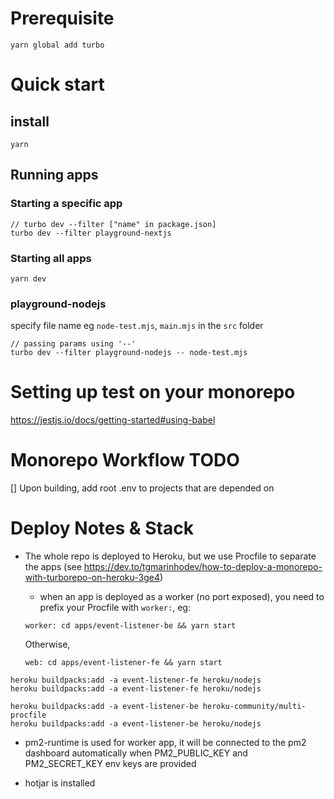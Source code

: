 # Prerequisite

```
yarn global add turbo
```

# Quick start

## install

```
yarn
```

## Running apps

### Starting a specific app

```
// turbo dev --filter ["name" in package.json]
turbo dev --filter playground-nextjs
```

### Starting all apps

```
yarn dev
```

### playground-nodejs

specify file name eg `node-test.mjs`, `main.mjs` in the `src` folder

```
// passing params using '--' 
turbo dev --filter playground-nodejs -- node-test.mjs
```

# Setting up test on your monorepo

https://jestjs.io/docs/getting-started#using-babel

# Monorepo Workflow TODO

[] Upon building, add root .env to projects that are depended on

# Deploy Notes & Stack

- The whole repo is deployed to Heroku, but we use Procfile to separate the apps (see https://dev.to/tgmarinhodev/how-to-deploy-a-monorepo-with-turborepo-on-heroku-3ge4)

    - when an app is deployed as a worker (no port exposed), you need to prefix your Procfile with `worker:`, eg:

    ```
    worker: cd apps/event-listener-be && yarn start
    ```

    Otherwise,

    ```
    web: cd apps/event-listener-fe && yarn start
    ```

```
heroku buildpacks:add -a event-listener-fe heroku/nodejs
heroku buildpacks:add -a event-listener-fe heroku/nodejs

heroku buildpacks:add -a event-listener-be heroku-community/multi-procfile
heroku buildpacks:add -a event-listener-be heroku/nodejs
```

- pm2-runtime is used for worker app, it will be connected to the pm2 dashboard automatically when PM2_PUBLIC_KEY and PM2_SECRET_KEY env keys are provided

- hotjar is installed